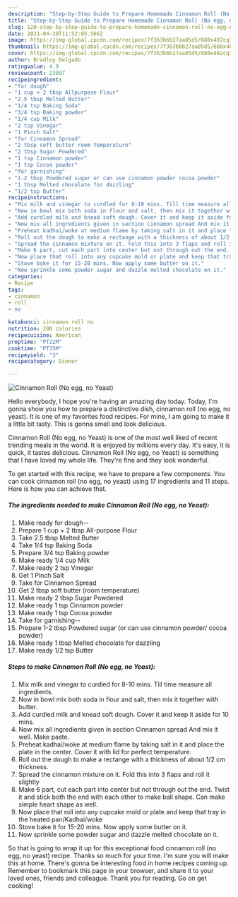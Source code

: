 ```yaml
---
description: "Step-by-Step Guide to Prepare Homemade Cinnamon Roll (No egg, no Yeast)"
title: "Step-by-Step Guide to Prepare Homemade Cinnamon Roll (No egg, no Yeast)"
slug: 120-step-by-step-guide-to-prepare-homemade-cinnamon-roll-no-egg-no-yeast
date: 2021-04-29T11:52:05.566Z
image: https://img-global.cpcdn.com/recipes/7f363b6b27aa85d5/680x482cq70/cinnamon-roll-no-egg-no-yeast-recipe-main-photo.jpg
thumbnail: https://img-global.cpcdn.com/recipes/7f363b6b27aa85d5/680x482cq70/cinnamon-roll-no-egg-no-yeast-recipe-main-photo.jpg
cover: https://img-global.cpcdn.com/recipes/7f363b6b27aa85d5/680x482cq70/cinnamon-roll-no-egg-no-yeast-recipe-main-photo.jpg
author: Bradley Delgado
ratingvalue: 4.9
reviewcount: 23097
recipeingredient:
- "for dough"
- "1 cup + 2 tbsp Allpurpose Flour"
- "2.5 tbsp Melted Butter"
- "1/4 tsp Baking Soda"
- "3/4 tsp Baking powder"
- "1/4 cup Milk"
- "2 tsp Vinegar"
- "1 Pinch Salt"
- "for Cinnamon Spread"
- "2 tbsp soft butter room temperature"
- "2 tbsp Sugar Powdered"
- "1 tsp Cinnamon powder"
- "1 tsp Cocoa powder"
- "for garnishing"
- "1-2 tbsp Powdered sugar or can use cinnamon powder cocoa powder"
- "1 tbsp Melted chocolate for dazzling"
- "1/2 tsp Butter"
recipeinstructions:
- "Mix milk and vinegar to curdled for 8-10 mins. Till time measure all ingredients."
- "Now in bowl mix both soda in flour and salt, then mix it together with butter."
- "Add curdled milk and knead soft dough. Cover it and keep it aside for 10 mins."
- "Now mix all ingredients given in section Cinnamon spread And mix it well. Make paste."
- "Preheat kadhai/woke at medium flame by taking salt in it and place the plate in the center. Cover it with lid for perfect temperature."
- "Roll out the dough to make a rectange with a thickness of about 1/2 cm thickness."
- "Spread the cinnamon mixture on it. Fold this into 3 flaps and roll it slightly"
- "Make 6 part, cut each part into center but not through out the end. Twist it and stick both the end with each other to make ball shape. Can make simple heart shape as well."
- "Now place that roll into any cupcake mold or plate and keep that tray in the heated pan/Kadhai/woke"
- "Stove bake it for 15-20 mins. Now apply some butter on it."
- "Now sprinkle some powder sugar and dazzle melted chocolate on it."
categories:
- Recipe
tags:
- cinnamon
- roll
- no

katakunci: cinnamon roll no 
nutrition: 200 calories
recipecuisine: American
preptime: "PT22M"
cooktime: "PT35M"
recipeyield: "3"
recipecategory: Dinner

---
```



![Cinnamon Roll (No egg, no Yeast)](https://img-global.cpcdn.com/recipes/7f363b6b27aa85d5/680x482cq70/cinnamon-roll-no-egg-no-yeast-recipe-main-photo.jpg)

Hello everybody, I hope you're having an amazing day today. Today, I'm gonna show you how to prepare a distinctive dish, cinnamon roll (no egg, no yeast). It is one of my favorites food recipes. For mine, I am going to make it a little bit tasty. This is gonna smell and look delicious.



Cinnamon Roll (No egg, no Yeast) is one of the most well liked of recent trending meals in the world. It is enjoyed by millions every day. It's easy, it is quick, it tastes delicious. Cinnamon Roll (No egg, no Yeast) is something that I have loved my whole life. They're fine and they look wonderful.


To get started with this recipe, we have to prepare a few components. You can cook cinnamon roll (no egg, no yeast) using 17 ingredients and 11 steps. Here is how you can achieve that.

<!--inarticleads1-->

##### The ingredients needed to make Cinnamon Roll (No egg, no Yeast):

1. Make ready for dough--
1. Prepare 1 cup + 2 tbsp All-purpose Flour
1. Take 2.5 tbsp Melted Butter
1. Take 1/4 tsp Baking Soda
1. Prepare 3/4 tsp Baking powder
1. Make ready 1/4 cup Milk
1. Make ready 2 tsp Vinegar
1. Get 1 Pinch Salt
1. Take for Cinnamon Spread
1. Get 2 tbsp soft butter (room temperature)
1. Make ready 2 tbsp Sugar Powdered
1. Make ready 1 tsp Cinnamon powder
1. Make ready 1 tsp Cocoa powder
1. Take for garnishing--
1. Prepare 1-2 tbsp Powdered sugar (or can use cinnamon powder/ cocoa powder)
1. Make ready 1 tbsp Melted chocolate for dazzling
1. Make ready 1/2 tsp Butter




<!--inarticleads2-->

##### Steps to make Cinnamon Roll (No egg, no Yeast):

1. Mix milk and vinegar to curdled for 8-10 mins. Till time measure all ingredients.
1. Now in bowl mix both soda in flour and salt, then mix it together with butter.
1. Add curdled milk and knead soft dough. Cover it and keep it aside for 10 mins.
1. Now mix all ingredients given in section Cinnamon spread And mix it well. Make paste.
1. Preheat kadhai/woke at medium flame by taking salt in it and place the plate in the center. Cover it with lid for perfect temperature.
1. Roll out the dough to make a rectange with a thickness of about 1/2 cm thickness.
1. Spread the cinnamon mixture on it. Fold this into 3 flaps and roll it slightly
1. Make 6 part, cut each part into center but not through out the end. Twist it and stick both the end with each other to make ball shape. Can make simple heart shape as well.
1. Now place that roll into any cupcake mold or plate and keep that tray in the heated pan/Kadhai/woke
1. Stove bake it for 15-20 mins. Now apply some butter on it.
1. Now sprinkle some powder sugar and dazzle melted chocolate on it.




So that is going to wrap it up for this exceptional food cinnamon roll (no egg, no yeast) recipe. Thanks so much for your time. I'm sure you will make this at home. There's gonna be interesting food in home recipes coming up. Remember to bookmark this page in your browser, and share it to your loved ones, friends and colleague. Thank you for reading. Go on get cooking!
